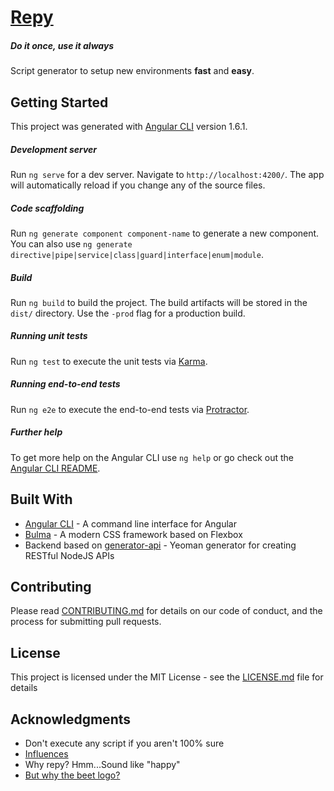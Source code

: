 # [Repy](https://repy.io)
##### Do it once, use it always

Script generator to setup new environments **fast** and **easy**.

## Getting Started

This project was generated with [Angular CLI](https://github.com/angular/angular-cli) version 1.6.1.

##### Development server

Run `ng serve` for a dev server. Navigate to `http://localhost:4200/`. The app will automatically reload if you change any of the source files.

##### Code scaffolding

Run `ng generate component component-name` to generate a new component. You can also use `ng generate directive|pipe|service|class|guard|interface|enum|module`.

##### Build

Run `ng build` to build the project. The build artifacts will be stored in the `dist/` directory. Use the `-prod` flag for a production build.

##### Running unit tests

Run `ng test` to execute the unit tests via [Karma](https://karma-runner.github.io).

##### Running end-to-end tests

Run `ng e2e` to execute the end-to-end tests via [Protractor](http://www.protractortest.org/).

##### Further help

To get more help on the Angular CLI use `ng help` or go check out the [Angular CLI README](https://github.com/angular/angular-cli/blob/master/README.md).

## Built With

* [Angular CLI](https://cli.angular.io/) - A command line interface for Angular
* [Bulma](http://://bulma.io/) - A modern CSS framework based on Flexbox
* Backend based on [generator-api](https://github.com/ndelvalle/generator-api) - Yeoman generator for creating RESTful NodeJS APIs

## Contributing

Please read [CONTRIBUTING.md](CONTRIBUTING.md) for details on our code of conduct, and the process for submitting pull requests.

## License

This project is licensed under the MIT License - see the [LICENSE.md](LICENSE.md) file for details

## Acknowledgments

* Don't execute any script if you aren't 100% sure
* [Influences](https://github.com/iagocavalcante/set-windows-enviroment)
* Why repy? Hmm...Sound like "happy"
* [But why the beet logo?](https://translate.google.com/#auto/en/repy)
